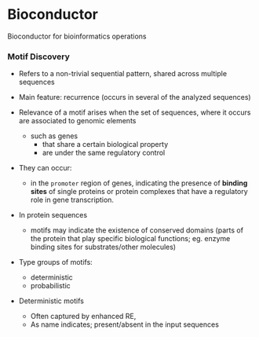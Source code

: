 # Bioconductor
Bioconductor for bioinformatics operations


### Motif Discovery

- Refers to a non-trivial sequential pattern, shared across multiple sequences
- Main feature: recurrence (occurs in several of the analyzed sequences)
- Relevance of a motif arises when the set of sequences, where it occurs are associated to genomic elements 
  - such as genes
    - that share a certain biological property
    - are under the same regulatory control

- They can occur:
  - in the <code>promoter</code> region of genes, indicating the presence of **binding sites** of single proteins or protein complexes that have a regulatory role in gene transcription. 

- In protein sequences
  - motifs may indicate the existence of conserved domains (parts of the protein that play specific biological functions; eg. enzyme binding sites for substrates/other molecules)

- Type groups of motifs:
  - deterministic
  - probabilistic

- Deterministic motifs
  - Often captured by enhanced RE,
  - As name indicates; present/absent in the input sequences



